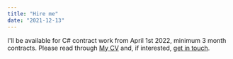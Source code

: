 ```yaml
---
title: "Hire me"
date: "2021-12-13"
---
```


I'll be available for C# contract work from April 1st 2022, minimum 3 month contracts. Please read through [My CV](https://docs.google.com/document/d/10ENaqPYMQA-BWIeKX4bUEGRSeJagD7KDEJlRaVfBDVY/edit?usp=sharing) and, if interested, [get in touch](mailto:mrpmorris@gmail.com).
